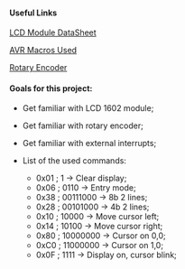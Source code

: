 
#### Useful Links

[LCD Module DataSheet](https://www.openhacks.com/uploadsproductos/eone-1602a1.pdf)

[AVR Macros Used](https://manpages.debian.org/testing/avr-libc/loop_until_bit_is_set.3avr.en.html)

[Rotary Encoder](https://www.allaboutcircuits.com/projects/how-to-use-a-rotary-encoder-in-a-mcu-based-project/)

#### Goals for this project:

  - Get familiar with LCD 1602 module;
  - Get familiar with rotary encoder;
  - Get familiar with external interrupts;
  - List of the used commands:

    - 0x01 ; 1 -> Clear display;
    - 0x06 ; 0110 -> Entry mode;
    - 0x38 ; 00111000	-> 8b 2 lines;
    - 0x28 ; 00101000	-> 4b 2 lines;
    - 0x10 ; 10000 -> Move cursor left;
    - 0x14 ; 10100 -> Move cursor right;
    - 0x80 ; 10000000	-> Cursor on 0,0;
    - 0xC0 ; 11000000	-> Cursor on 1,0;
    - 0x0F ; 1111	-> Display on, cursor blink;
